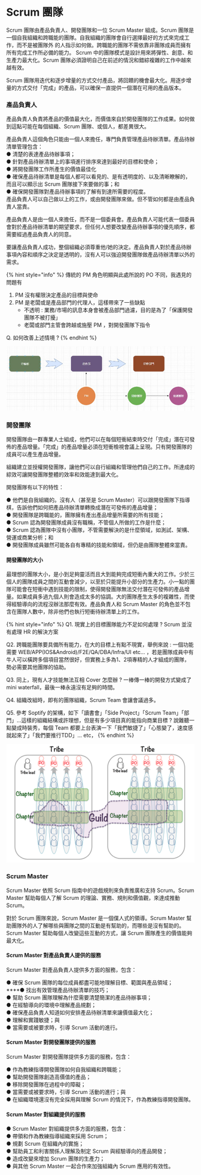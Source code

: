 # Scrum 團隊

Scrum 團隊由產品負責人、開發團隊和一位 Scrum Master 組成。Scrum 團隊是一個自我組織和跨職能的團隊。自我組織的團隊會自行選擇最好的方式來完成工作，而不是被團隊外 的人指示如何做。跨職能的團隊不需依靠非團隊成員而擁有所有完成工作所必備的能力。 Scrum 中的團隊模式是設計用來將彈性、創意、和生產力最大化。Scrum 團隊必須證明自己在前述的情況和錯綜複雜的工作中越來越有效。 

Scrum 團隊用迭代和逐步增量的方式交付產品，將回饋的機會最大化。用逐步增量的方式交付「完成」的產品，可以確保一直提供一個潛在可用的產品版本。

### 產品負責人

產品負責人負責將產品的價值最大化，而價值來自於開發團隊的工作成果。如何做到這點可能在每個組織、Scrum 團隊、或個人，都差異很大。

產品負責人這個角色只能由一個人來擔任，專門負責管理產品待辦清單。產品待辦清單管理包含：   
● 清楚的表達產品待辦事項；  
● 針對產品待辦清單上的事項進行排序來達到最好的目標和使命；  
● 將開發團隊工作所產生的價值最佳化   
● 確保產品待辦清單是每個人都可以看見的、是有透明度的、以及清晰瞭解的，而且可以顯示出 Scrum 團隊接下來要做的事；和  
● 確保開發團隊對產品待辦事項的了解有到達所需要的程度。  
產品負責人可以自己做以上的工作，或由開發團隊來做。但不管如何都是由產品負責人當責。 

產品負責人是由一個人來擔任，而不是一個委員會。產品負責人可能代表一個委員會對於產品待辦清單的期望要求，但任何人想要改變產品待辦事項的優先順序，都需要經過產品負責人的同意。

要讓產品負責人成功，整個組織必須尊重他/她的決定。產品負責人對於產品待辦事項內容和順序之決定是透明的，沒有人可以強迫開發團隊做產品待辦清單以外的需求。

{% hint style="info" %}
傳統的 PM 角色明顯與此處所說的 PO 不同，我遇見的問題有

1. PM 沒有權限決定產品的目標與使命
2. PM 是老闆或是產品部門的代理人，這樣帶來了一些缺點
   * 不透明 : 業務/市場的訊息本身會被產品部門過濾，目的是為了「保護開發團隊不被打擾」
   * 老闆或部門主管會跨越或施壓 PM ，對開發團隊下指令

Q. 如何改善上述情境 ?
{% endhint %}



![PM &#x53EA;&#x662F;&#x7522;&#x54C1;&#x90E8;&#x9580;&#x7684;&#x4E00;&#x54E1;](.gitbook/assets/ying-mu-xie-qu-hua-mian-102218015441pm.jpg)

### 開發團隊

開發團隊由一群專業人士組成，他們可以在每個短衝結束時交付「完成」潛在可發佈的產品增量。「完成」的產品增量必須在短衝檢視會議上呈現。只有開發團隊的成員可以產生產品增量。

組織建立並授權開發團隊，讓他們可以自行組織和管理他們自己的工作。所達成的綜效可讓開發團隊整體的效率和效能達到最大化。

開發團隊有以下的特性：

● 他們是自我組織的。沒有人（甚至是 Scrum Master）可以跟開發團隊下指導棋，告訴他們如何把產品待辦清單轉換成潛在可發佈的產品增量；  
● 開發團隊是跨職能的，團隊擁有產出產品增量所需要的所有技能；  
● Scrum 認為開發團隊成員沒有職稱，不管個人所做的工作是什麼；  
● Scrum 認為團隊中沒有小團隊，不管需要解決的是什麼領域，如測試、架構、營運或商業分析；和  
● 開發團隊成員雖然可能各自有專精的技能和領域，但仍是由團隊整體來當責。

#### **開發團隊的大小**

最理想的團隊大小，是小到足夠靈活而且大到能夠完成短衝內重大的工作。少於三個人的團隊成員之間的互動會減少，以至於只能提升小部分的生產力。小一點的團隊可能會在短衝中遇到技能的限制，使得開發團隊無法交付潛在可發佈的產品增量。如果成員多過九個人則會造成太多的協調。大的團隊產生太多的複雜性，而使得經驗導向的流程沒辦法那麼有效。產品負責人和 Scrum Master 的角色並不包含在團隊人數中，除非他們也執行短衝待辦清單上的工作。

{% hint style="info" %}
Q1. 現實上的目標團隊能力不足如何處理 ? Scrum 並沒有處理 HR 的解決方案

Q2. 跨職能團隊要具備所有能力，在大的目標上有點不現實，舉例來說 : 一個功能需要 WEB/APP\(IOS&Android\)/F2E/QA/DBA/Infra/UI  etc… ，若是團隊成員中有牛人可以橫跨多個項目當然很好，但實務上多為1、2項專精的人才組成的團隊，勢必需要其他團隊的協助。

Q3. 同上，現有人才技能無法互相 Cover 怎麼辦 ? 一棒傳一棒的開發方式變成了 mini waterfall，最後一棒永遠沒有足夠的時間。

Q4. 組織改組時，即有的團隊組織，Scrum Team 會讓會議過多。

Q5. 參考 Soptify 的架構，如下「讀書會」「Side Project」「Scrum Team」「部門」…這樣的組織結構或許理想，但是有多少項目真的能指向商業目標 ? 說難聽一點變成時裝秀，每個 Team 都要上台表演一下「我們敏捷了」「心態變了，速度感就起來了」「我們要推行TDD」… etc，
{% endhint %}

![](.gitbook/assets/screen-shot-2013-11-09-at-7.30.08-am-1024x644.png)

### Scrum Master

Scrum Master 依照 Scrum 指南中的遊戲規則來負責推廣和支持 Scrum。Scrum Master 幫助每個人了解 Scrum 的理論、實務、規則和價值觀，來達成推動 Scrum。

對於 Scrum 團隊來說，Scrum Master 是一個僕人式的領導。Scrum Master 幫助團隊外的人了解哪些與團隊之間的互動是有幫助的，而哪些是沒有幫助的。Scrum Master 幫助每個人改變這些互動的方式，讓 Scrum 團隊產生的價值能夠最大化。

#### Scrum Master 對產品負責人提供的服務

Scrum Master 對產品負責人提供多方面的服務，包含：

● 確保 Scrum 團隊的每位成員都盡可能地理解目標、範圍與產品領域；   
****● 找出有效管理產品待辦清單的技巧；   
● 幫助 Scrum 團隊理解為什麼需要清楚簡潔的產品待辦事項；   
● 在經驗導向的環境中理解產品規劃；  
● 確保產品負責人知道如何安排產品待辦清單來讓價值最大化；  
● 理解和實踐敏捷；與   
● 當需要或被要求時，引導 Scrum 活動的進行。

#### Scrum Master 對開發團隊提供的服務

Scrum Master 對開發團隊提供多方面的服務，包含：

● 作為教練指導開發團隊如何自我組織和跨職能；   
● 幫助開發團隊創造高價值的產品；   
● 移除開發團隊在過程中的障礙；  
● 當需要或被要求時，引導 Scrum 活動的進行；與   
● 在組織環境還沒有完全採用與理解 Scrum 的情況下，作為教練指導開發團隊。

####  Scrum Master 對組織提供的服務

● Scrum Master 對組織提供多方面的服務，包含：  
● 帶領和作為教練指導組織來採用 Scrum；  
● 規劃 Scrum 在組織內的實施；  
● 幫助員工和利害關係人理解及制定 Scrum 與經驗導向的產品開發；  
● 造成改變來增加 Scrum 團隊的生產力；  
● 與其他 Scrum Master 一起合作來加強組織內 Scrum 應用的有效性。

